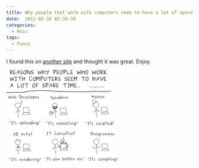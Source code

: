 ```yaml
---
title: Why people that work with computers seem to have a lot of spare time
date:  2011-02-10 02:30:39
categories:
  - Misc
tags:
  - Funny
---
```


I found this on <a href="http://jaymz.eu/2009/02/why-people-that-work-with-computers-seem-to-have-a-lot-of-spare-time/" target="_blank">another site</a> and thought it was great. Enjoy.

<a href="/assets/images/posts/2011/02/whypeopleseemtohavefreetime.png" rel="shadowbox"><img class="alignnone size-medium wp-image-894" title="Why people that work with computers seem to have a lot of spare time" src="/assets/images/posts/2011/02/whypeopleseemtohavefreetime-300x248.png" alt="" width="300" height="248" /></a>
